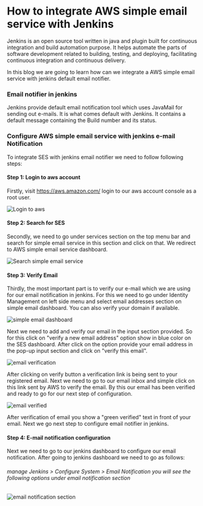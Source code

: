 # How to integrate AWS simple email service with Jenkins
Jenkins is an open source tool written in java and plugin built for continuous integration and build automation purpose.
It helps automate the parts of software development related to building, testing, and deploying, facilitating continuous integration and continuous delivery.

In this blog we are going to learn how can we integrate a AWS simple email service with jenkins default email notifier.
### Email notifier in jenkins
Jenkins provide default email notification tool which uses JavaMail for sending out e-mails. It is what comes default with Jenkins. It contains a default message containing the Build number and its status.

### Configure AWS simple email service with jenkins e-mail Notification
To integrate SES with jenkins email notifier we need to follow following steps:

#### Step 1: Login to aws account 

Firstly, visit https://aws.amazon.com/ login to our aws account console as a root user.

![ Login to aws ](https://github.com/official-himanshu/Blogs/blob/master/Screenshot%20from%202020-09-20%2018-21-48.png)

#### Step 2: Search for SES

Secondly, we need to go under services section on the top menu bar and search for simple email service in this section and click on that. We redirect to AWS simple email service dashboard.

![ Search simple email service](https://github.com/official-himanshu/Blogs/blob/master/Screenshot%20from%202020-09-20%2018-22-13.png)

#### Step 3: Verify Email

Thirdly, the most important part is to verify our e-mail which we are using for our email notification in jenkins.
For this we need to go under Identity Management on left side menu and select email addresses section on simple email dashboard. You can also verify your domain if available.

![simple email dashboard](https://github.com/official-himanshu/Blogs/blob/master/Screenshot%20from%202020-09-20%2018-31-57.png)

Next we need to add and verify our email in the input section provided. So for this click on "verify a new email address" option show in blue color on the SES dashboard.
After click on the option provide your email address in the pop-up input section and click on "verify this email".

![email verification](https://github.com/official-himanshu/Blogs/blob/master/Screenshot%20from%202020-09-20%2018-32-07.png)


After clicking on verify button a verification link is being sent to your registered email. Next we need to go to our email inbox and simple click on this link sent by AWS to verify the email.
By this our email has been verified and ready to go for our next step of configuration.

![ email verified](https://github.com/official-himanshu/Blogs/blob/master/Screenshot%20from%202020-09-20%2018-34-08.png)

After verification of email you show a "green verified" text in front of your email. Next we go next step to configure email notifier in jenkins.

#### Step 4: E-mail notification configuration

Next we need to go to our jenkins dashboard to configure our email notification.
After going to jenkins dashboard we need to go as follows:

###### manage Jenkins > Configure System > Email Notification you will see the following options under email notification section

![email notification section](https://github.com/official-himanshu/Blogs/blob/master/Screenshot%20from%202020-09-20%2019-20-29.png)




